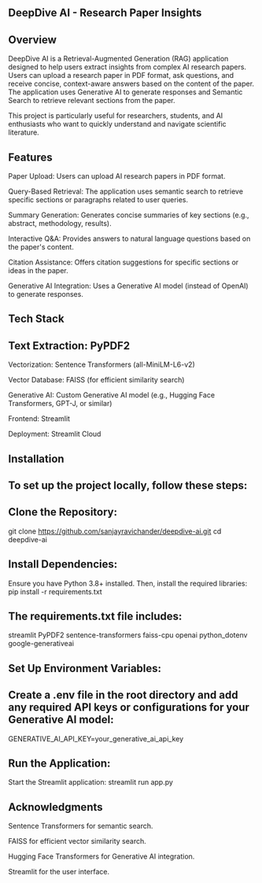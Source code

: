 ## DeepDive AI - Research Paper Insights
## Overview
DeepDive AI is a Retrieval-Augmented Generation (RAG) application designed to help users extract insights from complex AI research papers. Users can upload a research paper in PDF format, ask questions, and receive concise, context-aware answers based on the content of the paper. The application uses Generative AI to generate responses and Semantic Search to retrieve relevant sections from the paper.

This project is particularly useful for researchers, students, and AI enthusiasts who want to quickly understand and navigate scientific literature.

## Features
Paper Upload: Users can upload AI research papers in PDF format.

Query-Based Retrieval: The application uses semantic search to retrieve specific sections or paragraphs related to user queries.

Summary Generation: Generates concise summaries of key sections (e.g., abstract, methodology, results).

Interactive Q&A: Provides answers to natural language questions based on the paper's content.

Citation Assistance: Offers citation suggestions for specific sections or ideas in the paper.

Generative AI Integration: Uses a Generative AI model (instead of OpenAI) to generate responses.

## Tech Stack
## Text Extraction: PyPDF2

 Vectorization: Sentence Transformers (all-MiniLM-L6-v2)

 Vector Database: FAISS (for efficient similarity search)

 Generative AI: Custom Generative AI model (e.g., Hugging Face Transformers, GPT-J, or similar)

 Frontend: Streamlit

 Deployment: Streamlit Cloud

## Installation
## To set up the project locally, follow these steps:

## Clone the Repository:
git clone https://github.com/sanjayravichander/deepdive-ai.git
cd deepdive-ai

## Install Dependencies:
Ensure you have Python 3.8+ installed. Then, install the required libraries:
pip install -r requirements.txt

## The requirements.txt file includes:
streamlit 
PyPDF2 
sentence-transformers 
faiss-cpu 
openai
python_dotenv
google-generativeai

## Set Up Environment Variables:
## Create a .env file in the root directory and add any required API keys or configurations for your Generative AI model:
GENERATIVE_AI_API_KEY=your_generative_ai_api_key

## Run the Application:
Start the Streamlit application:
streamlit run app.py

## Acknowledgments
Sentence Transformers for semantic search.

FAISS for efficient vector similarity search.

Hugging Face Transformers for Generative AI integration.

Streamlit for the user interface.


